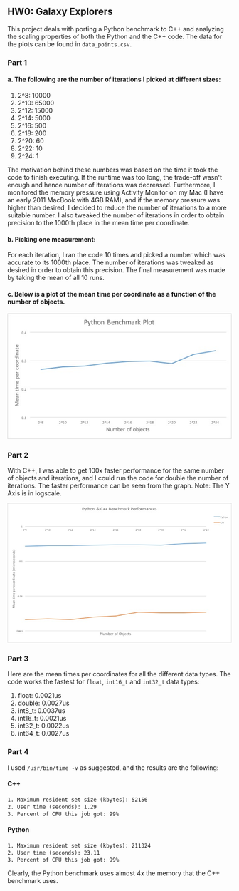 ## HW0: Galaxy Explorers

This project deals with porting a Python benchmark to C++ and analyzing the scaling properties of both the Python and the C++ code. The data for the plots can be found in `data_points.csv`.

### Part 1
#### a. The following are the number of iterations I picked at different sizes:

1. 2^8: 10000
2. 2^10: 65000
3. 2^12: 15000
4. 2^14: 5000
5. 2^16: 500
6. 2^18: 200
7. 2^20: 60
8. 2^22: 10
9. 2^24: 1

The motivation behind these numbers was based on the time it took the code to finish executing. If the runtime was too long, the trade-off wasn't enough and hence number of iterations was decreased. Furthermore, I monitored the memory pressure using Activity Monitor on my Mac (I have an early 2011 MacBook with 4GB RAM), and if the memory pressure was higher than desired, I decided to reduce the number of iterations to a more suitable number. I also tweaked the number of iterations in order to obtain precision to the 1000th place in the mean time per coordinate.

#### b. Picking one measurement:

For each iteration, I ran the code 10 times and picked a number which was accurate to its 1000th place. The number of iterations was tweaked as desired in order to obtain this precision. The final measurement was made by taking the mean of all 10 runs.

#### c. Below is a plot of the mean time per coordinate as a function of the number of objects.

![Image of Python plot](/plots/py_plot.jpg)

### Part 2
With C++, I was able to get 100x faster performance for the same number of objects and iterations, and I could run the code for double the number of iterations. The faster performance can be seen from the graph. Note: The Y Axis is in logscale.

![Image of Python & C++ plot](/plots/py_cpp_plot.jpg)


### Part 3
Here are the mean times per coordinates for all the different data types. The code works the fastest for `float`, `int16_t` and `int32_t` data types:

1. float: 0.0021us
2. double: 0.0027us
3. int8_t: 0.0037us
4. int16_t: 0.0021us
5. int32_t: 0.0022us
6. int64_t: 0.0027us

### Part 4
I used `/usr/bin/time -v` as suggested, and the results are the following:

#### C++
    1. Maximum resident set size (kbytes): 52156
    2. User time (seconds): 1.29
    3. Percent of CPU this job got: 99%
#### Python
    1. Maximum resident set size (kbytes): 211324
    2. User time (seconds): 23.11
    3. Percent of CPU this job got: 99%

Clearly, the Python benchmark uses almost 4x the memory that the C++ benchmark uses.
